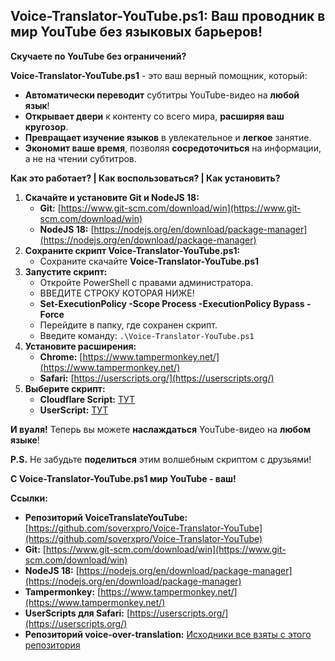 ## Voice-Translator-YouTube.ps1: Ваш проводник в мир YouTube без языковых барьеров!

**Скучаете по YouTube без ограничений?**

**Voice-Translator-YouTube.ps1** - это ваш верный помощник, который:

* **Автоматически переводит** субтитры YouTube-видео на **любой язык**!
* **Открывает двери** к контенту со всего мира, **расширяя ваш кругозор**.
* **Превращает изучение языков** в увлекательное и **легкое** занятие.
* **Экономит ваше время**, позволяя **сосредоточиться** на информации, а не на чтении субтитров.

**Как это работает? | Как воспользоваться? | Как установить?**

1. **Скачайте и установите Git и NodeJS 18:**
    * **Git:** [https://www.git-scm.com/download/win](https://www.git-scm.com/download/win)
    * **NodeJS 18:** [https://nodejs.org/en/download/package-manager](https://nodejs.org/en/download/package-manager)
2. **Сохраните скрипт Voice-Translator-YouTube.ps1:**
    * Сохраните скачайте **Voice-Translator-YouTube.ps1**
4. **Запустите скрипт:**
    * Откройте PowerShell с правами администратора.
    * ВВЕДИТЕ СТРОКУ КОТОРАЯ НИЖЕ!
    * **Set-ExecutionPolicy -Scope Process -ExecutionPolicy Bypass -Force**
    * Перейдите в папку, где сохранен скрипт.
    * Введите команду: `.\Voice-Translator-YouTube.ps1`
5. **Установите расширения:**
    * **Chrome:** [https://www.tampermonkey.net/](https://www.tampermonkey.net/)
    * **Safari:** [https://userscripts.org/](https://userscripts.org/)
6. **Выберите скрипт:**
    * **Cloudflare Script:** [ТУТ](https://raw.githubusercontent.com/ilyhalight/voice-over-translation/master/dist/vot.user.js)
    * **UserScript:** [ТУТ](https://raw.githubusercontent.com/ilyhalight/voice-over-translation/master/dist/vot.user.js)

**И вуаля!** Теперь вы можете **наслаждаться** YouTube-видео на **любом языке**!

**P.S.** Не забудьте **поделиться** этим волшебным скриптом с друзьями!

**С Voice-Translator-YouTube.ps1 мир YouTube - ваш!**

**Ссылки:**

* **Репозиторий VoiceTranslateYouTube:** [https://github.com/soverxpro/Voice-Translator-YouTube](https://github.com/soverxpro/Voice-Translator-YouTube)
* **Git:** [https://www.git-scm.com/download/win](https://www.git-scm.com/download/win)
* **NodeJS 18:** [https://nodejs.org/en/download/package-manager](https://nodejs.org/en/download/package-manager)
* **Tampermonkey:** [https://www.tampermonkey.net/](https://www.tampermonkey.net/)
* **UserScripts для Safari:** [https://userscripts.org/](https://userscripts.org/)
* **Репозиторий voice-over-translation:** [Исходники все взяты с этого репозитория](https://github.com/ilyhalight/voice-over-translation)
